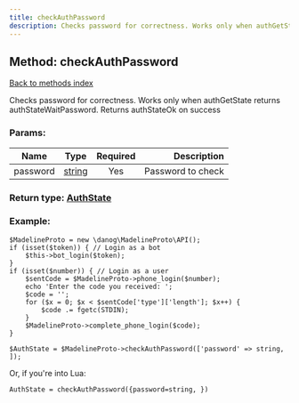 ```yaml
---
title: checkAuthPassword
description: Checks password for correctness. Works only when authGetState returns authStateWaitPassword. Returns authStateOk on success
---
```

## Method: checkAuthPassword  
[Back to methods index](index.md)


Checks password for correctness. Works only when authGetState returns authStateWaitPassword. Returns authStateOk on success

### Params:

| Name     |    Type       | Required | Description |
|----------|:-------------:|:--------:|------------:|
|password|[string](../types/string.md) | Yes|Password to check|


### Return type: [AuthState](../types/AuthState.md)

### Example:


```
$MadelineProto = new \danog\MadelineProto\API();
if (isset($token)) { // Login as a bot
    $this->bot_login($token);
}
if (isset($number)) { // Login as a user
    $sentCode = $MadelineProto->phone_login($number);
    echo 'Enter the code you received: ';
    $code = '';
    for ($x = 0; $x < $sentCode['type']['length']; $x++) {
        $code .= fgetc(STDIN);
    }
    $MadelineProto->complete_phone_login($code);
}

$AuthState = $MadelineProto->checkAuthPassword(['password' => string, ]);
```

Or, if you're into Lua:

```
AuthState = checkAuthPassword({password=string, })
```

